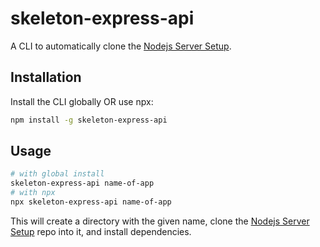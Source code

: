 # skeleton-express-api

A CLI to automatically clone the [Nodejs Server Setup](https://github.com/AlexEkdahl/nodejs-server-setup).

## Installation

Install the CLI globally OR use npx:

```sh
npm install -g skeleton-express-api
```

## Usage

```sh
# with global install
skeleton-express-api name-of-app
# with npx
npx skeleton-express-api name-of-app
```

This will create a directory with the given name, clone the [Nodejs Server Setup](https://github.com/AlexEkdahl/nodejs-server-setup) repo into it, and install dependencies.
